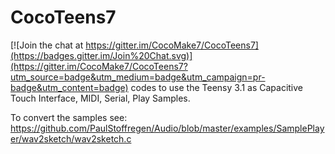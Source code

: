 # CocoTeens7

[![Join the chat at https://gitter.im/CocoMake7/CocoTeens7](https://badges.gitter.im/Join%20Chat.svg)](https://gitter.im/CocoMake7/CocoTeens7?utm_source=badge&utm_medium=badge&utm_campaign=pr-badge&utm_content=badge)
codes to use the Teensy 3.1 as Capacitive Touch Interface, MIDI, Serial, Play Samples.

To convert the samples see:
https://github.com/PaulStoffregen/Audio/blob/master/examples/SamplePlayer/wav2sketch/wav2sketch.c
